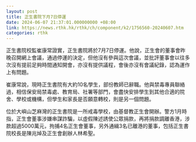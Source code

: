 ```yaml
---
layout: post
title: 正生書院下月7日停運
date: 2024-06-07 21:37:01.000000000 +08:00
link: https://news.rthk.hk/rthk/ch/component/k2/1756560-20240607.htm
categories: rthk
---
```


正生書院校監崔康常證實，正生書院將於7月7日停運。他說，正生會的董事會昨晚召開網上會議，通過停運的決定，但他沒有參與這次會議，並批評董事會以往多次沒有提前足夠時間通知開會，亦沒有提供議程，會後亦沒有會議紀錄，認為運作上有問題。

崔康常說，現時正生書院有大約10名學生，部份教師已辭職。他與禁毒專員聯絡過，相信保安局禁毒處、教育局、社署等部門，會盡快安排學生到其他合適的院舍、學校或機構，但學生和家長是否願意轉校，則是另一個問題。

位於大嶼山芝麻灣的正生書院是一所戒毒學校，由基督教正生會開辦。警方1月時指，正生會董事涉嫌串謀詐騙，以虛假陳述誘使公眾捐款，再將捐款調離香港，涉款超過5000萬元，拘捕4名正生會董事，另外通緝3名已離港的董事，包括正生書院校長是陳兆焯及正生會創辦人林希聖。
